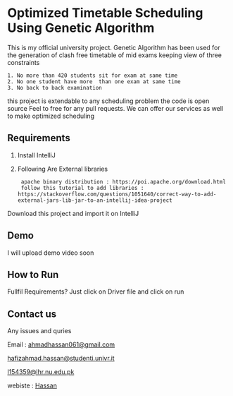 # Optimized Timetable Scheduling Using Genetic Algorithm
This is my official university project.
Genetic Algorithm has been used for the generation of clash free timetable of mid exams keeping 
view of three constraints  

    1. No more than 420 students sit for exam at same time 
    2. No one student have more  than one exam at same time     
    3. No back to back examination


this project is extendable to any scheduling problem the code is open source
Feel to free for any pull requests.
We can  offer our services as well to make optimized scheduling

## Requirements

1. Install IntelliJ 
2. Following Are External libraries
    
        apache binary distribution : https://poi.apache.org/download.html
        follow this tutorial to add libraries : https://stackoverflow.com/questions/1051640/correct-way-to-add-external-jars-lib-jar-to-an-intellij-idea-project
       
Download this project and import it on IntelliJ

## Demo              

I will upload demo video soon

## How to Run

Fullfil Requirements?
Just click on Driver file and  click on run


## Contact us

Any issues and quries

Email : 
ahmadhassan061@gmail.com

hafizahmad.hassan@studenti.univr.it

l154359@lhr.nu.edu.pk        

webiste : 
[Hassan](https://hafizahmadhassan.github.io/ds)
